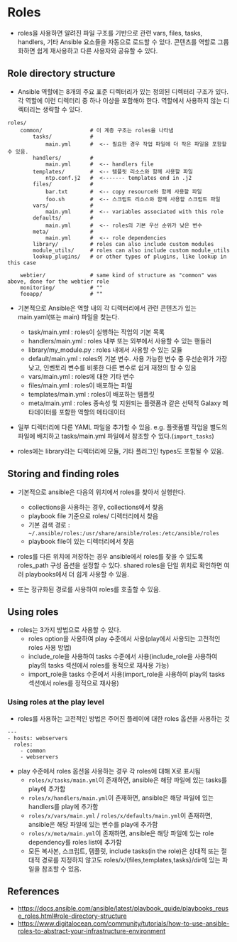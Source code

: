 # Roles
- roles을 사용하면 알려진 파일 구조를 기반으로 관련 vars, files, tasks, handlers, 기타 Ansible 요소들을 자동으로 로드할 수 있다. 콘텐츠를 역할로 그룹화하면 쉽게 재사용하고 다른 사용자와 공유할 수 있다.

## Role directory structure
- Ansible 역할에는 8개의 주요 표준 디렉터리가 있는 정의된 디렉터리 구조가 있다. 각 역할에 이런 디렉터리 중 하나 이상을 포함해야 한다. 역할에서 사용하지 않는 디렉터리는 생략할 수 있다.

```
roles/
    common/               # 이 계층 구조는 roles을 나타냄
        tasks/            #
            main.yml      #  <-- 필요한 경우 작업 파일에 더 작은 파일을 포함할 수 있음.
        handlers/         #
            main.yml      #  <-- handlers file
        templates/        #  <-- 템플릿 리소스와 함께 사용할 파일
            ntp.conf.j2   #  <------- templates end in .j2
        files/            #
            bar.txt       #  <-- copy resource와 함께 사용할 파일
            foo.sh        #  <-- 스크립트 리소스와 함께 사용할 스크립트 파일
        vars/             #
            main.yml      #  <-- variables associated with this role
        defaults/         #
            main.yml      #  <-- roles의 기본 우선 순위가 낮은 변수
        meta/             #
            main.yml      #  <-- role dependencies
        library/          # roles can also include custom modules
        module_utils/     # roles can also include custom module_utils
        lookup_plugins/   # or other types of plugins, like lookup in this case

    webtier/              # same kind of structure as "common" was above, done for the webtier role
    monitoring/           # ""
    fooapp/               # ""

```

- 기본적으로 Ansible은 역할 내의 각 디렉터리에서 관련 콘텐츠가 있는 main.yaml(또는 main) 파일을 찾는다.
    - task/main.yml : roles이 실행하는 작업의 기본 목록
    - handlers/main.yml : roles 내부 또는 외부에서 사용할 수 있는 핸들러
    - library/my_module.py : roles 내에서 사용할 수 있는 모듈
    - default/main.yml : roles의 기본 변수. 사용 가능한 변수 중 우선순위가 가장 낮고, 인벤토리 변수를 비롯한 다른 변수로 쉽게 재정의 할 수 있음
    - vars/main.yml : roles에 대한 기타 변수
    - files/main.yml : roles이 배포하는 파일
    - templates/main.yml : roles이 배포하는 템플릿
    - meta/main.yml : roles 종속성 및 지원되는 플랫폼과 같은 선택적 Galaxy 메타데이터를 포함한 역할의 메타데이터

- 일부 디렉터리에 다른 YAML 파일을 추가할 수 있음. e.g. 플랫폼별 작업을 별도의 파일에 배치하고 tasks/main.yml 파일에서 참조할 수 있다.(`import_tasks`)
- roles에는 library라는 디렉터리에 모듈, 기타 플러그인 types도 포함될 수 있음.

## Storing and finding roles
- 기본적으로 ansible은 다음의 위치에서 roles를 찾아서 실행한다.
    - collections을 사용하는 경우, collections에서 찾음
    - playbook file 기준으로 roles/ 디렉터리에서 찾음
    - 기본 검색 경로 : `~/.ansible/roles:/usr/share/ansible/roles:/etc/ansible/roles`
    - playbook file이 있는 디렉터리에서 찾음

- roles를 다른 위치에 저장하는 경우 ansible에서 roles를 찾을 수 있도록 roles_path 구성 옵션을 설정할 수 있다. shared roles을 단일 위치로 확인하면 여러 playbooks에서 더 쉽게 사용할 수 있음.

- 또는 정규화된 경로를 사용하여 roles를 호출할 수 있음.

## Using roles
- roles는 3가지 방법으로 사용할 수 있다.
    - roles option을 사용하여 play 수준에서 사용(play에서 사용되는 고전적인 roles 사용 방법)
    - include_role을 사용하여 tasks 수준에서 사용(include_role을 사용하여 play의 tasks 섹션에서 roles를 동적으로 재사용 가능)
    - import_role을 tasks 수준에서 사용(import_role을 사용하여 play의 tasks 섹션에서 roles를 정적으로 재사용)

### Using roles at the play level
- roles를 사용하는 고전적인 방법은 주어진 플레이에 대한 roles 옵션을 사용하는 것
```
---
- hosts: webservers
  roles:
    - common
    - webservers
```
- play 수준에서 roles 옵션을 사용하는 경우 각 roles에 대해 X로 표시됨
    - `roles/x/tasks/main.yml`이 존재하면, ansible은 해당 파일에 있는 tasks를 play에 추가함
    - `roles/x/handlers/main.yml`이 존재하면, ansible은 해당 파일에 있는 handlers를 play에 추가함
    - `roles/x/vars/main.yml` / `roles/x/defaults/main.yml`이 존재하면, ansible은 해당 파일에 있는 변수를 play에 추가함
    - `roles/x/meta/main.yml`이 존재하면, ansible은 해당 파일에 있는 role dependency를 roles list에 추가함
    - 모든 복사본, 스크립트, 템플릿, include tasks(in the role)은 상대적 또는 절대적 경로를 지정하지 않고도 roles/x/{files,templates,tasks}/dir에 있는 파일을 참조할 수 있음.

## References
- https://docs.ansible.com/ansible/latest/playbook_guide/playbooks_reuse_roles.html#role-directory-structure
- https://www.digitalocean.com/community/tutorials/how-to-use-ansible-roles-to-abstract-your-infrastructure-environment


